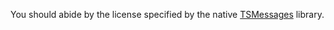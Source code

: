 
You should abide by the license specified by the native [TSMessages](https://github.com/toursprung/TSMessages/blob/master/LICENSE) library.